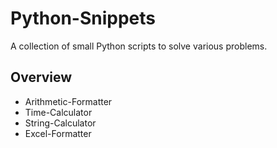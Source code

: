 # Python-Snippets
A collection of small Python scripts to solve various problems.

## Overview
- Arithmetic-Formatter
- Time-Calculator
- String-Calculator
- Excel-Formatter
